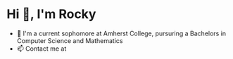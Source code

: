 # Hi 👋, I'm Rocky

<ul>
  <li> 🌱 I'm a current sophomore at Amherst College, pursuring a Bachelors in Computer Science and Mathematics </li>
  <li> 📫 Contact me at <a href=klopfensteinrocky@gmail.com> </li>
</ul>
